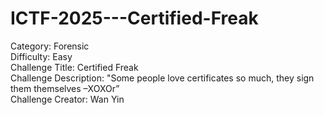 # ICTF-2025---Certified-Freak

Category: Forensic  
Difficulty: Easy  
Challenge Title: Certified Freak  
Challenge Description: "Some people love certificates so much, they sign them themselves –XOXOr”  
Challenge Creator: Wan Yin
